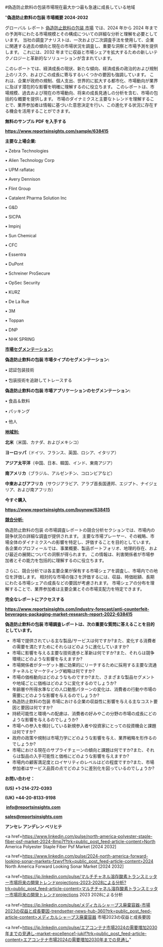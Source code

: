 #偽造防止飲料の包装市場現在最大かつ最も急速に成長している地域

"<strong>偽造防止飲料の包装 市場概要 2024-2032</strong>

グローバル レポート <a href=https://www.reportsinsights.com/sample/638415>偽造防止飲料の包装 市場</a> では、2024 年から 2024 年までの予測年にわたる市場規模とその構成についての詳細な分析と理解を必要としています。 当社の調査アナリストは、一次および二次調査手法を使用して、企業に関連する過去の傾向と現在の市場状況を調査し、重要な洞察と市場予測を提供します。 これには、2032 年までに収益と市場シェアを拡大​​するための新しいテクノロジーと革新的なソリューションが含まれています。

このレポートでは、経済成長の現状、新たな傾向、経済成長の政治的および規制上のリスク、およびこの成長に寄与するいくつかの要因も強調しています。 これは、企業が政府の規制、個人支出、世界的に拡大する都市化、市場動向が業界に及ぼす潜在的な影響を明確に理解するのに役立ちます。 このレポートは、市場規模、過去および現在の市場動向、将来の成長見通しの分析を含む、市場の包括的な概要を提供します。 市場のダイナミクスと主要なトレンドを理解することで、業界参加者は情報に基づいた意思決定を行い、この進化する状況に存在する機会を活用することができます。

<strong><b>無料のサンプル PDF を入手する</b></strong>

<a href=https://www.reportsinsights.com/sample/638415><strong><u>https://www.reportsinsights.com/sample/638415</u></strong></a>

<strong>主要な上場企業:</strong>

• Zebra Technologies

• Alien Technology Corp

• UPM raflatac

• Avery Dennison

• Flint Group

• Catalent Pharma Solution Inc

• G&D

• SICPA

• Impinj

• Sun Chemical

• CFC

• Essentra

• DuPont

• Schreiner ProSecure

• OpSec Security

• KURZ

• De La Rue

• 3M

• Toppan

• DNP

• NHK SPRING

<strong><u>市場セグメンテーション</u></strong><strong><u>:</u></strong>

<strong>偽造防止飲料の包装 市場タイプのセグメンテーション:</strong>

• 認証包装技術

• 包装技術を追跡してトレースする

<strong>偽造防止飲料の包装 市場アプリケーションのセグメンテーション:</strong>

• 食品＆飲料

• パッキング

• 他人

<strong><u>地域別</u></strong><strong><u>:</u></strong>

<strong>北米</strong>（米国、カナダ、およびメキシコ）

<strong>ヨーロッパ</strong>（ドイツ、フランス、英国、ロシア、イタリア）

<strong>アジア太平洋</strong>（中国、日本、韓国、インド、東南アジア）

<strong>南アメリカ</strong>（ブラジル、アルゼンチン、コロンビアなど）

<strong>中東およびアフリカ</strong>（サウジアラビア、アラブ首長国連邦、エジプト、ナイジェリア、および南アフリカ）

<strong>今すぐ購入</strong>

<a href=https://www.reportsinsights.com/buynow/638415><strong><u>https://www.reportsinsights.com/buynow/638415</u></strong></a>

<strong><u>競合分析:</u></strong>

偽造防止飲料の包装 の市場調査レポートの競合分析セクションでは、市場内の競争状況の詳細な調査が提供されます。 主要な市場プレーヤー、その戦略、市場全体のダイナミクスへの影響を特定し、評価することを目的としています。 各企業のプロフィールでは、事業概要、製品ポートフォリオ、地理的存在、および最近の展開についての洞察が得られます。 この情報は、利害関係者が市場参加者とその能力を包括的に理解するのに役立ちます。

さらに、競合分析では各主要企業が保有する市場シェアを調査し、市場内での地位を評価します。 相対的な市場の強さを評価するには、収益、時価総額、長期にわたる市場シェアの成長などの要因が考慮されます。 市場シェアの分布を理解することで、業界参加者は主要企業とその市場支配力を特定できます。

<strong>完全なレポートにアクセスする</strong>

<a href=https://www.reportsinsights.com/industry-forecast/anti-counterfeit-beverages-packaging-market-research-report-2022-638415><strong><u><b>https://www.reportsinsights.com/industry-forecast/anti-counterfeit-beverages-packaging-market-research-report-2022-638415</b></u></strong></a>

<strong><b>偽造防止飲料の包装 市場調査レポートは、次の重要な質問に答えることを目的としています。</b></strong>
<ul>
  <li>市場で提供されている主な製品/サービスは何ですか?また、変化する消費者の需要を満たすためにそれらはどのように進化していますか?</li>
  <li>市場に影響を与える主要な技術進歩と革新は何ですか?また、それらは競争環境にどのような影響を与えますか?</li>
  <li>市場関係者がターゲット層に効果的にリーチするために採用する主要な流通チャネルとマーケティング戦略は何ですか?</li>
  <li>市場の価格動向はどのようなものですか?また、さまざまな製品セグメントや地域ごとに価格はどのように変化するのでしょうか?</li>
  <li>年齢層や所得水準などの人口動態パターンの変化は、消費者の行動や市場の需要にどのような影響を与えるのでしょうか?</li>
  <li>偽造防止飲料の包装 市場における企業の収益性に影響を与える主なコスト要因と要因は何ですか?</li>
  <li>持続可能性と環境への配慮は、消費者の好みやこの分野の市場の成長にどのような影響を与えるのでしょうか?</li>
  <li>市場への参入を検討している新規参入者や投資家にとっての投資機会と課題は何ですか?</li>
  <li>政府の政策や規制は市場力学にどのような影響を与え、業界戦略を形作るのでしょうか?</li>
  <li>市場における現在のサプライチェーンの傾向と課題は何ですか?また、それらは製品の入手可能性と価格にどのような影響を与えますか?</li>
  <li>市場内の顧客満足度とロイヤリティのレベルはどの程度ですか?また、市場参加者はサービス品質の点でどのように差別化を図っているのでしょうか?</li>
</ul>
<strong>お問い合わせ：</strong>

<strong>(US) +1-214-272-0393</strong>

<strong>(UK) +44-20-8133-9198</strong>

<strong> </strong><a href=info@reportsinsights.com><strong><u>info@reportsinsights.com</u></strong></a>

<a href=sales@reportsinsights.com><strong><u>sales@reportsinsights.com</u></strong></a>

<strong>アンセレ アンデレン ベリヒテ</strong>

<a href=https://www.linkedin.com/pulse/north-america-polyester-staple-fiber-psf-market-2024-8mp7f?trk=public_post_feed-article-content>North America Polyester Staple Fiber Psf Market [2024 2032]</a>

<a href=https://www.linkedin.com/pulse/2024-north-america-forward-looking-sonar-markets-fzwvf?trk=public_post_feed-article-content>2024 North America Forward Looking Sonar Market [2024 2032]</a>

<a href=https://jp.linkedin.com/pulse/マルチチャネル溶存酸素トランスミッター市場将来の開発トレンドprojections-2023-2028による分析?trk=public_post_feed-article-content>マルチチャネル溶存酸素トランスミッター市場将来の開発トレンドprojections 2023 2028による分析</a>

<a href=https://jp.linkedin.com/pulse/メディカルシャープス廃棄容器-市場2023の収益と成長要因-trendsetter-news-hub-360?trk=public_post_feed-article-content>メディカルシャープス廃棄容器 市場2023の収益と成長要因</a>

<a href=https://jp.linkedin.com/pulse/エアコンテナ市場2024の需要増加2030年までの見通し-market-excellence1-jukif?trk=public_post_feed-article-content>エアコンテナ市場2024の需要増加2030年までの見通し</a>"

